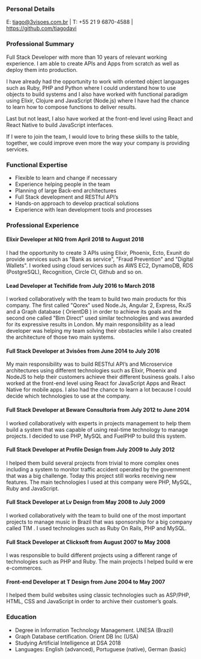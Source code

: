 ### Personal Details

E: tiago@3visoes.com.br  | T: +55 21 9 6870-4588 | https://github.com/tiagodavi

### Professional Summary

Full Stack Developer with more than 10 years of relevant working experience. I am able to create APIs and Apps from scratch as well as deploy them into production.

I have already had the opportunity to work with oriented object languages such as Ruby, PHP and Python where I could understand how to use objects to build systems and I also have worked with functional paradigm using Elixir, Clojure and JavaScript (Node.js) where I have had the chance to learn how to compose functions to deliver results.

Last but not least, I also have worked at the front-end level using React and React Native to build JavaScript interfaces.

If I were to join the team, I would love to bring these skills to the table, together, we could improve even more the way your company is providing services.

### Functional Expertise

- Flexible to learn and change if necessary
- Experience helping people in the team
- Planning of large Back-end architectures
- Full Stack development and RESTful  API’s
- Hands-on approach to develop practical solutions
- Experience with lean development tools and processes

### Professional Experience

#### Elixir Developer at NIQ from April 2018 to August 2018

I had the opportunity to create 3 APIs using Elixir, Phoenix, Ecto, Exunit do provide services such as "Bank as service", "Fraud Prevention" and "Digital Wallets". I worked using cloud services such as AWS EC2, DynamoDB, RDS (PostgreSQL), Recognition, Circle CI, Github and so on.

#### Lead Developer at Techifide from July 2016 to March 2018

I worked collaboratively with the team to build two main products for this company. The first called "Qorex" used Node.Js, Angular 2, Express, RxJS and a Graph database ( OrientDB ) in order to achieve its goals and the second one called "Bim Direct" used similar technologies and was  awarded for its expressive results in London. My main responsibility as a lead developer was helping my team solving their obstacles while I also created the architecture of those two main systems.

#### Full Stack Developer at 3visões from June 2014 to July 2016

My main responsibility was to build RESTful API’s and Microservice architectures using different technologies such as Elixir, Phoenix and NodeJS to help their customers achieve their different business goals. I also worked at the front-end level using React for JavaScript Apps and React Native for mobile apps. I also had the chance to learn a lot because I could decide which technologies to use at the company.

#### Full Stack Developer at Beware Consultoria from July 2012 to June 2014

I worked collaboratively with experts in projects management to help them build a system that was capable of using real-time technology to manage projects. I decided to use PHP, MySQL and  FuelPHP  to build this system.

#### Full Stack Developer at Profile Design from July 2009 to July 2012

I helped them build several projects from trivial to more complex ones including a system to monitor traffic accident operated by the government that was a big challenge. Today this project still works receiving new features. The main technologies I used at this company were PHP, MySQL, Ruby and  JavaScript.

#### Full Stack Developer at Lv Design from May 2008 to July 2009

I worked  collaboratively with the team to  build one of the most important projects to manage music in Brazil that was sponsorship for a big company called  TIM . I used technologies such as Ruby On Rails, PHP and MySQL.

#### Full Stack Developer at Clicksoft from August 2007 to May 2008

I was responsible to build different projects using a different range of technologies such as PHP and Ruby. The main projects  I helped build w  ere e-commerces.

#### Front-end Developer at T Design from June 2004 to May 2007

I helped them build websites using classic technologies such as ASP/PHP, HTML, CSS and JavaScript in order to archive their customer’s goals.

### Education
- Degree in Information Technology Management. UNESA (Brazil)
- Graph Database certification. Orient DB Inc (USA)
- Studying Artificial Intelligence at DSA 2018
- Languages: English (advanced), Portuguese (native), German (basic)

